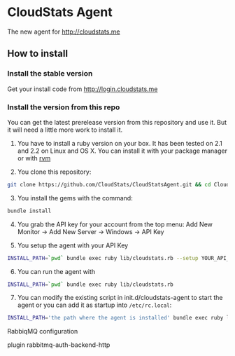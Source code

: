 # CloudStats Agent

The new agent for http://cloudstats.me

## How to install
### Install the stable version
Get your install code from http://login.cloudstats.me

### Install the version from this repo
You can get the latest prerelease version from this repository and use it. But it
will need a little more work to install it.

1. You have to install a ruby version on your box.
It has been tested on 2.1 and 2.2 on Linux and OS X. You can install it with your package manager or with [rvm](http://rvm.io)

2. You clone this repository:
```bash
git clone https://github.com/CloudStats/CloudStatsAgent.git && cd CloudStatsAgent
```

3. You install the gems with the command:
```bash
bundle install
```

4. You grab the API key for your account from the top menu: Add New Monitor -> Add New Server -> Windows -> API Key

5. You setup the agent with your API Key
```bash
INSTALL_PATH=`pwd` bundle exec ruby lib/cloudstats.rb --setup YOUR_API_KEY
```

6. You can run the agent with
```bash
INSTALL_PATH=`pwd` bundle exec ruby lib/cloudstats.rb
```

7. You can modify the existing script in init.d/cloudstats-agent to start the
agent or you can add it as startup into `/etc/rc.local`:
```bash
INSTALL_PATH='the path where the agent is installed' bundle exec ruby lib/cloudstats.rb
```

RabbiqMQ configuration

plugin rabbitmq-auth-backend-http
